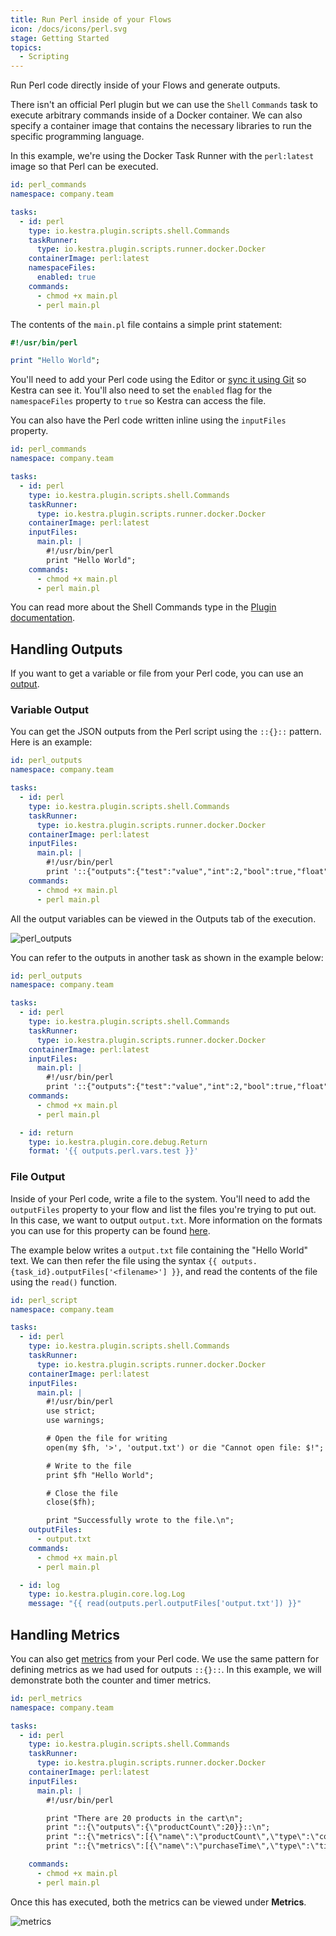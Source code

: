 ```yaml
---
title: Run Perl inside of your Flows
icon: /docs/icons/perl.svg
stage: Getting Started
topics:
  - Scripting
---
```


Run Perl code directly inside of your Flows and generate outputs.

There isn't an official Perl plugin but we can use the `Shell` `Commands` task to execute arbitrary commands inside of a Docker container. We can also specify a container image that contains the necessary libraries to run the specific programming language.

In this example, we're using the Docker Task Runner with the `perl:latest` image so that Perl can be executed.

```yaml
id: perl_commands
namespace: company.team

tasks:
  - id: perl
    type: io.kestra.plugin.scripts.shell.Commands
    taskRunner:
      type: io.kestra.plugin.scripts.runner.docker.Docker
    containerImage: perl:latest
    namespaceFiles:
      enabled: true
    commands:
      - chmod +x main.pl
      - perl main.pl
```

The contents of the `main.pl` file contains a simple print statement:

```perl
#!/usr/bin/perl

print "Hello World";
```

You'll need to add your Perl code using the Editor or [sync it using Git](../version-control-cicd/04.git.md) so Kestra can see it. You'll also need to set the `enabled` flag for the `namespaceFiles` property to `true` so Kestra can access the file.

You can also have the Perl code written inline using the `inputFiles` property.

```yaml
id: perl_commands
namespace: company.team

tasks:
  - id: perl
    type: io.kestra.plugin.scripts.shell.Commands
    taskRunner:
      type: io.kestra.plugin.scripts.runner.docker.Docker
    containerImage: perl:latest
    inputFiles:
      main.pl: |
        #!/usr/bin/perl
        print "Hello World";
    commands:
      - chmod +x main.pl
      - perl main.pl
```

You can read more about the Shell Commands type in the [Plugin documentation](/plugins/plugin-script-shell/io.kestra.plugin.scripts.shell.commands).

## Handling Outputs

If you want to get a variable or file from your Perl code, you can use an [output](../04.workflow-components/06.outputs.md).

### Variable Output

You can get the JSON outputs from the Perl script using the `::{}::` pattern. Here is an example:

```yaml
id: perl_outputs
namespace: company.team

tasks:
  - id: perl
    type: io.kestra.plugin.scripts.shell.Commands
    taskRunner:
      type: io.kestra.plugin.scripts.runner.docker.Docker
    containerImage: perl:latest
    inputFiles:
      main.pl: |
        #!/usr/bin/perl
        print '::{"outputs":{"test":"value","int":2,"bool":true,"float":3.65}}::';
    commands:
      - chmod +x main.pl
      - perl main.pl
```

All the output variables can be viewed in the Outputs tab of the execution.

![perl_outputs](/docs/how-to-guides/perl/outputs.png)

You can refer to the outputs in another task as shown in the example below:

```yaml
id: perl_outputs
namespace: company.team

tasks:
  - id: perl
    type: io.kestra.plugin.scripts.shell.Commands
    taskRunner:
      type: io.kestra.plugin.scripts.runner.docker.Docker
    containerImage: perl:latest
    inputFiles:
      main.pl: |
        #!/usr/bin/perl
        print '::{"outputs":{"test":"value","int":2,"bool":true,"float":3.65}}::';
    commands:
      - chmod +x main.pl
      - perl main.pl

  - id: return
    type: io.kestra.plugin.core.debug.Return
    format: '{{ outputs.perl.vars.test }}'
```

### File Output

Inside of your Perl code, write a file to the system. You'll need to add the `outputFiles` property to your flow and list the files you're trying to put out. In this case, we want to output `output.txt`. More information on the formats you can use for this property can be found [here](../04.workflow-components/01.tasks/02.scripts/06.outputs-metrics.md).

The example below writes a `output.txt` file containing the "Hello World" text. We can then refer the file using the syntax `{{ outputs.{task_id}.outputFiles['<filename>'] }}`, and read the contents of the file using the `read()` function.

```yaml
id: perl_script
namespace: company.team

tasks:
  - id: perl
    type: io.kestra.plugin.scripts.shell.Commands
    taskRunner:
      type: io.kestra.plugin.scripts.runner.docker.Docker
    containerImage: perl:latest
    inputFiles:
      main.pl: |
        #!/usr/bin/perl
        use strict;
        use warnings;

        # Open the file for writing
        open(my $fh, '>', 'output.txt') or die "Cannot open file: $!";

        # Write to the file
        print $fh "Hello World";

        # Close the file
        close($fh);

        print "Successfully wrote to the file.\n";
    outputFiles:
      - output.txt
    commands:
      - chmod +x main.pl
      - perl main.pl

  - id: log
    type: io.kestra.plugin.core.log.Log
    message: "{{ read(outputs.perl.outputFiles['output.txt']) }}"
```

## Handling Metrics

You can also get [metrics](../04.workflow-components/01.tasks/02.scripts/06.outputs-metrics.md#outputs-and-metrics-in-script-and-commands-tasks) from your Perl code. We use the same pattern for defining metrics as we had used for outputs `::{}::`. In this example, we will demonstrate both the counter and timer metrics.

```yaml
id: perl_metrics
namespace: company.team

tasks:
  - id: perl
    type: io.kestra.plugin.scripts.shell.Commands
    taskRunner:
      type: io.kestra.plugin.scripts.runner.docker.Docker
    containerImage: perl:latest
    inputFiles:
      main.pl: |
        #!/usr/bin/perl

        print "There are 20 products in the cart\n";
        print "::{\"outputs\":{\"productCount\":20}}::\n";
        print "::{\"metrics\":[{\"name\":\"productCount\",\"type\":\"counter\",\"value\":20}]}::\n";
        print "::{\"metrics\":[{\"name\":\"purchaseTime\",\"type\":\"timer\",\"value\":32.44}]}::\n";

    commands:
      - chmod +x main.pl
      - perl main.pl
```

Once this has executed, both the metrics can be viewed under **Metrics**.

![metrics](/docs/how-to-guides/perl/metrics.png)
